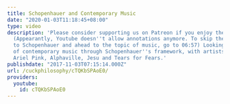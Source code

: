 ```yaml
---
title: Schopenhauer and Contemporary Music
date: "2020-01-03T11:18:45+08:00"
type: video
description: 'Please consider supporting us on Patreon if you enjoy the content: https://www.patreon.com/cuck
  (Appearantly, Youtube doesn''t allow annotations anymore. To skip the general intro
  to Schopenhauer and ahead to the topic of music, go to 06:57) Looking at examples
  of contemporary music through Schopenhauer''s framework, with artists like Suicide,
  Ariel Pink, Alphaville, Jesu and Tears for Fears.'
publishdate: "2017-11-03T07:15:14.000Z"
url: /cuckphilosophy/cTQKbSPAoE0/
providers:
  youtube:
    id: cTQKbSPAoE0
---
```

